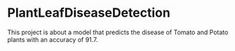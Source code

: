 # PlantLeafDiseaseDetection
This project is about a model that predicts the disease of Tomato and Potato plants with an accuracy of 91.7.
